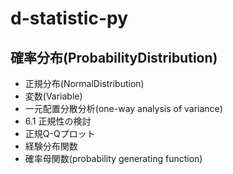 # d-statistic-py
## 確率分布(ProbabilityDistribution)
- 正規分布(NormalDistribution)
- 変数(Variable)
- 一元配置分散分析(one-way analysis of variance)
- 6.1 正規性の検討
- 正規Q-Qプロット
- 経験分布関数
- 確率母関数(probability generating function)